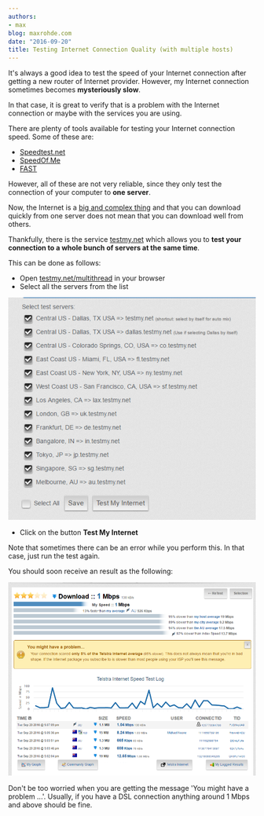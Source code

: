 ```yaml
---
authors:
- max
blog: maxrohde.com
date: "2016-09-20"
title: Testing Internet Connection Quality (with multiple hosts)
---
```


It's always a good idea to test the speed of your Internet connection after getting a new router of Internet provider. However, my Internet connection sometimes becomes **mysteriously slow**.

In that case, it is great to verify that is a problem with the Internet connection or maybe with the services you are using.

There are plenty of tools available for testing your Internet connection speed. Some of these are:

- [Speedtest.net](http://www.speedtest.net/)
- [SpeedOf.Me](http://speedof.me/)
- [FAST](https://fast.com/)

However, all of these are not very reliable, since they only test the connection of your computer to **one server**.

Now, the Internet is a [big and complex thing](http://internet-map.net/) and that you can download quickly from one server does not mean that you can download well from others.

Thankfully, there is the service [testmy.net](http://testmy.net/) which allows you to **test your connection to a whole bunch of servers at the same time**.

This can be done as follows:

- Open [testmy.net/multithread](http://testmy.net/multithread) in your browser
- Select all the servers from the list

![servers](images/servers.png)

- Click on the button **Test My Internet**

Note that sometimes there can be an error while you perform this. In that case, just run the test again.

You should soon receive an result as the following:

![result.PNG](images/result.png)

Don't be too worried when you are getting the message 'You might have a problem ...'. Usually, if you have a DSL connection anything around 1 Mbps and above should be fine.
